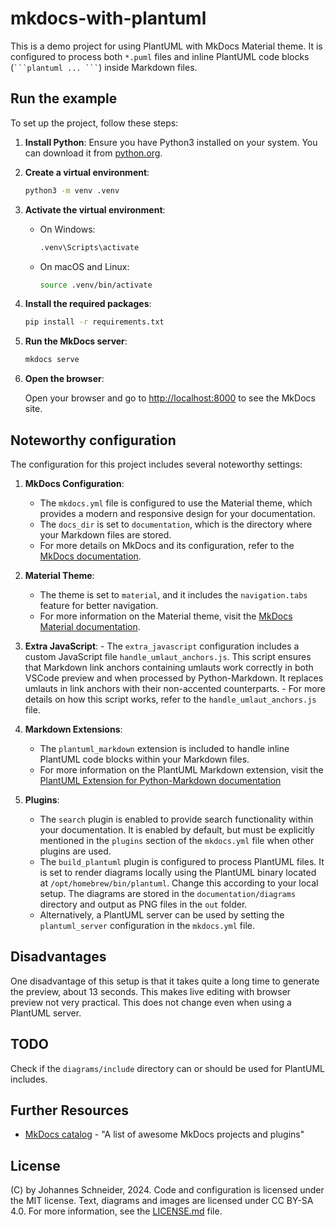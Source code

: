 # mkdocs-with-plantuml

This is a demo project for using PlantUML with MkDocs Material theme. It is configured to process both `*.puml` files and inline PlantUML code blocks (` ```plantuml ... ``` `) inside Markdown files.

## Run the example

To set up the project, follow these steps:

1. **Install Python**: Ensure you have Python3 installed on your system. You can download it from [python.org](https://www.python.org/).

2. **Create a virtual environment**:

    ```sh
    python3 -m venv .venv
    ```

3. **Activate the virtual environment**:
    - On Windows:

        ```sh
        .venv\Scripts\activate
        ```

    - On macOS and Linux:

        ```sh
        source .venv/bin/activate
        ```

4. **Install the required packages**:

    ```sh
    pip install -r requirements.txt
    ```

5. **Run the MkDocs server**:

    ```sh
    mkdocs serve
    ```

6. **Open the browser**:

    Open your browser and go to <http://localhost:8000> to see the MkDocs site.

## Noteworthy configuration

The configuration for this project includes several noteworthy settings:

1. **MkDocs Configuration**:
    - The `mkdocs.yml` file is configured to use the Material theme, which provides a modern and responsive design for your documentation.
    - The `docs_dir` is set to `documentation`, which is the directory where your Markdown files are stored.
    - For more details on MkDocs and its configuration, refer to the [MkDocs documentation](https://www.mkdocs.org/).

2. **Material Theme**:
    - The theme is set to `material`, and it includes the `navigation.tabs` feature for better navigation.
    - For more information on the Material theme, visit the [MkDocs Material documentation](https://squidfunk.github.io/mkdocs-material/).

3. **Extra JavaScript**:
        - The `extra_javascript` configuration includes a custom JavaScript file `handle_umlaut_anchors.js`. This script ensures that Markdown link anchors containing umlauts work correctly in both VSCode preview and when processed by Python-Markdown. It replaces umlauts in link anchors with their non-accented counterparts.
        - For more details on how this script works, refer to the `handle_umlaut_anchors.js` file.

4. **Markdown Extensions**:
    - The `plantuml_markdown` extension is included to handle inline PlantUML code blocks within your Markdown files.
    - For more information on the PlantUML Markdown extension, visit the [PlantUML Extension for Python-Markdown documentation](https://github.com/mikitex70/plantuml-markdown)

5. **Plugins**:
    - The `search` plugin is enabled to provide search functionality within your documentation. It is enabled by default, but must be explicitly mentioned in the `plugins` section of the `mkdocs.yml` file when other plugins are used.
    - The `build_plantuml` plugin is configured to process PlantUML files. It is set to render diagrams locally using the PlantUML binary located at `/opt/homebrew/bin/plantuml`. Change this according to your local setup. The diagrams are stored in the `documentation/diagrams` directory and output as PNG files in the `out` folder.
    - Alternatively, a PlantUML server can be used by setting the `plantuml_server` configuration in the `mkdocs.yml` file.

## Disadvantages

One disadvantage of this setup is that it takes quite a long time to generate the preview, about 13 seconds. This makes live editing with browser preview not very practical. This does not change even when using a PlantUML server.

## TODO

Check if the `diagrams/include` directory can or should be used for PlantUML includes.

## Further Resources

- [MkDocs catalog](https://github.com/mkdocs/catalog) - "A list of awesome MkDocs projects and plugins"

## License

(C) by Johannes Schneider, 2024. Code and configuration is licensed under the MIT license. Text, diagrams and images are licensed under CC BY-SA 4.0. For more information, see the [LICENSE.md](LICENSE.md) file.
